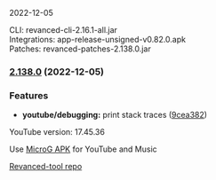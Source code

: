 2022-12-05
  
CLI: revanced-cli-2.16.1-all.jar  
Integrations: app-release-unsigned-v0.82.0.apk  
Patches: revanced-patches-2.138.0.jar  

### [2.138.0](https://github.com/revanced/revanced-patches/compare/v2.137.0...v2.138.0) (2022-12-05)
### Features
* **youtube/debugging:** print stack traces ([9cea382](https://github.com/revanced/revanced-patches/commit/9cea382750456434d0547351ee7d4013eac9de9c))

  

YouTube version: 17.45.36

Use [MicroG APK](https://github.com/inotia00/VancedMicroG/releases/latest/download/microg.apk) for YouTube and Music

[Revanced-tool repo](https://github.com/Kingsmanvn-Official/ReVanced-tool)
